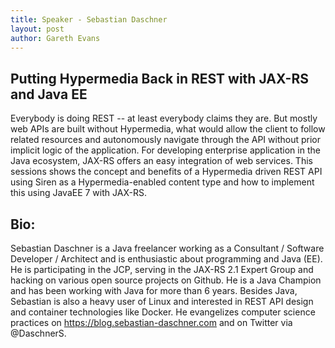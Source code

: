 ```yaml
---
title: Speaker - Sebastian Daschner
layout: post
author: Gareth Evans
---
```


## Putting Hypermedia Back in REST with JAX-RS and Java EE
 
Everybody is doing REST -- at least everybody claims they are. But mostly web APIs are built without Hypermedia, what would allow the client to follow related resources and autonomously navigate through the API without prior implicit logic of the application. For developing enterprise application in the Java ecosystem, JAX-RS offers an easy integration of web services. This sessions shows the concept and benefits of a Hypermedia driven REST API using Siren as a Hypermedia-enabled content type and how to implement this using JavaEE 7 with JAX-RS.

## Bio:

Sebastian Daschner is a Java freelancer working as a Consultant / Software Developer / Architect and is enthusiastic about programming and Java (EE). He is participating in the JCP, serving in the JAX-RS 2.1 Expert Group and hacking on various open source projects on Github. He is a Java Champion and has been working with Java for more than 6 years. Besides Java, Sebastian is also a heavy user of Linux and interested in REST API design and container technologies like Docker. He evangelizes computer science practices on https://blog.sebastian-daschner.com and on Twitter via @DaschnerS.